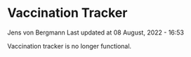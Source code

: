 Vaccination Tracker
================
Jens von Bergmann
Last updated at 08 August, 2022 - 16:53

Vaccination tracker is no longer functional.
